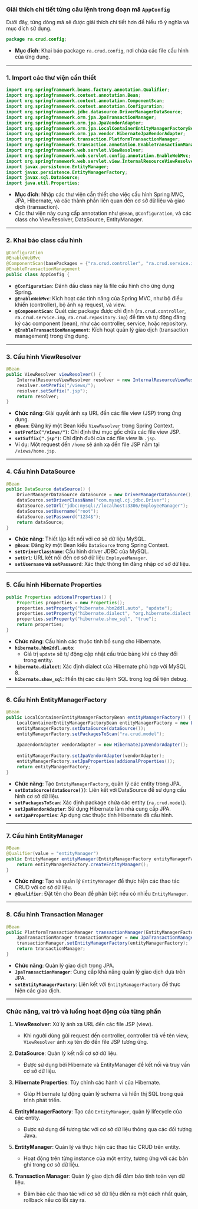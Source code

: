 ### Giải thích chi tiết từng câu lệnh trong đoạn mã `AppConfig`

Dưới đây, từng dòng mã sẽ được giải thích chi tiết hơn để hiểu rõ ý nghĩa và mục đích sử dụng.

```java
package ra.crud.config;
```
- **Mục đích**: Khai báo package `ra.crud.config`, nơi chứa các file cấu hình của ứng dụng.

---

### **1. Import các thư viện cần thiết**
```java
import org.springframework.beans.factory.annotation.Qualifier;
import org.springframework.context.annotation.Bean;
import org.springframework.context.annotation.ComponentScan;
import org.springframework.context.annotation.Configuration;
import org.springframework.jdbc.datasource.DriverManagerDataSource;
import org.springframework.orm.jpa.JpaTransactionManager;
import org.springframework.orm.jpa.JpaVendorAdapter;
import org.springframework.orm.jpa.LocalContainerEntityManagerFactoryBean;
import org.springframework.orm.jpa.vendor.HibernateJpaVendorAdapter;
import org.springframework.transaction.PlatformTransactionManager;
import org.springframework.transaction.annotation.EnableTransactionManagement;
import org.springframework.web.servlet.ViewResolver;
import org.springframework.web.servlet.config.annotation.EnableWebMvc;
import org.springframework.web.servlet.view.InternalResourceViewResolver;
import javax.persistence.EntityManager;
import javax.persistence.EntityManagerFactory;
import javax.sql.DataSource;
import java.util.Properties;
```
- **Mục đích**: Nhập các thư viện cần thiết cho việc cấu hình Spring MVC, JPA, Hibernate, và các thành phần liên quan đến cơ sở dữ liệu và giao dịch (transaction).
- Các thư viện này cung cấp annotation như `@Bean`, `@Configuration`, và các class cho ViewResolver, DataSource, EntityManager.

---

### **2. Khai báo class cấu hình**
```java
@Configuration
@EnableWebMvc
@ComponentScan(basePackages = {"ra.crud.controller", "ra.crud.service.imp", "ra.crud.repository.imp"})
@EnableTransactionManagement
public class AppConfig {
```
- **`@Configuration`**: Đánh dấu class này là file cấu hình cho ứng dụng Spring.
- **`@EnableWebMvc`**: Kích hoạt các tính năng của Spring MVC, như bộ điều khiển (controller), bộ ánh xạ request, và view.
- **`@ComponentScan`**: Quét các package được chỉ định (`ra.crud.controller`, `ra.crud.service.imp`, `ra.crud.repository.imp`) để tìm và tự động đăng ký các component (bean), như các controller, service, hoặc repository.
- **`@EnableTransactionManagement`**: Kích hoạt quản lý giao dịch (transaction management) trong ứng dụng.

---

### **3. Cấu hình ViewResolver**
```java
@Bean
public ViewResolver viewResolver() {
    InternalResourceViewResolver resolver = new InternalResourceViewResolver();
    resolver.setPrefix("/views/"); 
    resolver.setSuffix(".jsp");   
    return resolver;
}
```
- **Chức năng**: Giải quyết ánh xạ URL đến các file view (JSP) trong ứng dụng.
- **`@Bean`**: Đăng ký một Bean kiểu `ViewResolver` trong Spring Context.
- **`setPrefix("/views/")`**: Chỉ định thư mục gốc chứa các file view JSP.
- **`setSuffix(".jsp")`**: Chỉ định đuôi của các file view là `.jsp`.
- Ví dụ: Một request đến `/home` sẽ ánh xạ đến file JSP nằm tại `/views/home.jsp`.

---

### **4. Cấu hình DataSource**
```java
@Bean
public DataSource dataSource() {
    DriverManagerDataSource dataSource = new DriverManagerDataSource();
    dataSource.setDriverClassName("com.mysql.cj.jdbc.Driver"); 
    dataSource.setUrl("jdbc:mysql://localhost:3306/EmployeeManager"); 
    dataSource.setUsername("root");
    dataSource.setPassword("1234$");
    return dataSource;
}
```
- **Chức năng**: Thiết lập kết nối với cơ sở dữ liệu MySQL.
- **`@Bean`**: Đăng ký một Bean kiểu `DataSource` trong Spring Context.
- **`setDriverClassName`**: Cấu hình driver JDBC của MySQL.
- **`setUrl`**: URL kết nối đến cơ sở dữ liệu `EmployeeManager`.
- **`setUsername` và `setPassword`**: Xác thực thông tin đăng nhập cơ sở dữ liệu.

---

### **5. Cấu hình Hibernate Properties**
```java
public Properties addionalProperties() {
    Properties properties = new Properties();
    properties.setProperty("hibernate.hbm2ddl.auto", "update");
    properties.setProperty("hibernate.dialect", "org.hibernate.dialect.MySQL8Dialect");
    properties.setProperty("hibernate.show_sql", "true");
    return properties;
}
```
- **Chức năng**: Cấu hình các thuộc tính bổ sung cho Hibernate.
- **`hibernate.hbm2ddl.auto`**:
    - Giá trị `update` sẽ tự động cập nhật cấu trúc bảng khi có thay đổi trong entity.
- **`hibernate.dialect`**: Xác định dialect của Hibernate phù hợp với MySQL 8.
- **`hibernate.show_sql`**: Hiển thị các câu lệnh SQL trong log để tiện debug.

---

### **6. Cấu hình EntityManagerFactory**
```java
@Bean
public LocalContainerEntityManagerFactoryBean entityManagerFactory() {
    LocalContainerEntityManagerFactoryBean entityManagerFactory = new LocalContainerEntityManagerFactoryBean();
    entityManagerFactory.setDataSource(dataSource()); 
    entityManagerFactory.setPackagesToScan("ra.crud.model");
    
    JpaVendorAdapter vendorAdapter = new HibernateJpaVendorAdapter(); 
    
    entityManagerFactory.setJpaVendorAdapter(vendorAdapter); 
    entityManagerFactory.setJpaProperties(addionalProperties());
    return entityManagerFactory;
}
```
- **Chức năng**: Tạo `EntityManagerFactory`, quản lý các entity trong JPA.
- **`setDataSource(dataSource())`**: Liên kết với DataSource để sử dụng cấu hình cơ sở dữ liệu.
- **`setPackagesToScan`**: Xác định package chứa các entity (`ra.crud.model`).
- **`setJpaVendorAdapter`**: Sử dụng Hibernate làm nhà cung cấp JPA.
- **`setJpaProperties`**: Áp dụng các thuộc tính Hibernate đã cấu hình.

---

### **7. Cấu hình EntityManager**
```java
@Bean
@Qualifier(value = "entityManager")
public EntityManager entityManager(EntityManagerFactory entityManagerFactory) {
    return entityManagerFactory.createEntityManager();
}
```
- **Chức năng**: Tạo và quản lý `EntityManager` để thực hiện các thao tác CRUD với cơ sở dữ liệu.
- **`@Qualifier`**: Đặt tên cho Bean để phân biệt nếu có nhiều `EntityManager`.

---

### **8. Cấu hình Transaction Manager**
```java
@Bean
public PlatformTransactionManager transactionManager(EntityManagerFactory entityManagerFactory) {
    JpaTransactionManager transactionManager = new JpaTransactionManager();
    transactionManager.setEntityManagerFactory(entityManagerFactory); 
    return transactionManager;
}
```
- **Chức năng**: Quản lý giao dịch trong JPA.
- **`JpaTransactionManager`**: Cung cấp khả năng quản lý giao dịch dựa trên JPA.
- **`setEntityManagerFactory`**: Liên kết với `EntityManagerFactory` để thực hiện các giao dịch.

---

### **Chức năng, vai trò và luồng hoạt động của từng phần**

1. **ViewResolver**: Xử lý ánh xạ URL đến các file JSP (view).
    - Khi người dùng gửi request đến controller, controller trả về tên view, `ViewResolver` ánh xạ tên đó đến file JSP tương ứng.

2. **DataSource**: Quản lý kết nối cơ sở dữ liệu.
    - Được sử dụng bởi Hibernate và EntityManager để kết nối và truy vấn cơ sở dữ liệu.

3. **Hibernate Properties**: Tùy chỉnh các hành vi của Hibernate.
    - Giúp Hibernate tự động quản lý schema và hiển thị SQL trong quá trình phát triển.

4. **EntityManagerFactory**: Tạo các `EntityManager`, quản lý lifecycle của các entity.
    - Được sử dụng để tương tác với cơ sở dữ liệu thông qua các đối tượng Java.

5. **EntityManager**: Quản lý và thực hiện các thao tác CRUD trên entity.
    - Hoạt động trên từng instance của một entity, tương ứng với các bản ghi trong cơ sở dữ liệu.

6. **Transaction Manager**: Quản lý giao dịch để đảm bảo tính toàn vẹn dữ liệu.
    - Đảm bảo các thao tác với cơ sở dữ liệu diễn ra một cách nhất quán, rollback nếu có lỗi xảy ra.